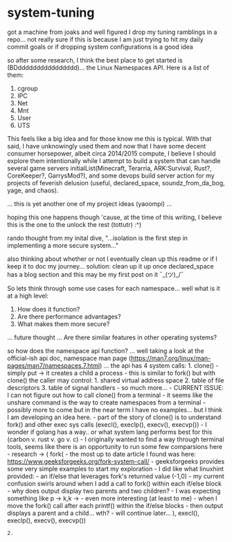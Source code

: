 # system-tuning
got a machine from joaks and well figured I drop my tuning ramblings in a repo... not really sure if this is because I am just trying to hit my daily commit goals or if dropping system configurations is a good idea

so after some research, I think the best place to get started is (BDdddddddddddddddd)... the Linux Namespaces API.  Here is a list of them:
1. cgroup
2. IPC
3. Net
4. Mnt
5. User
6. UTS

This feels like a big idea and for those know me this is typical. With that said, I have unknowingly used them and now that I have some decent consumer horsepower, albeit circa 2014/2015 compute, I believe I should explore them intentionally while I attempt to build a system that can handle several game servers initialList(Minecraft, Terarria, ARK:Survival, Rust?, CoreKeeper?, GarrysMod?), and some devops build server action for my projects of feverish delusion (useful, declared_space, soundz_from_da_bog, yage, and chaos).

... this is yet another one of my project ideas (yaoompi) ...

hoping this one happens though 'cause, at the time of this writing, I believe this is the one to the unlock the rest (tottutr) :^)

rando thought from my inital dive, "...isolation is the first step in implementing a more secure system..."

also thinking about whether or not I eventually clean up this readme or if I keep it to doc my journey... solution: clean up it up once declared_space has a blog section and this may be my first post on it ¯\_(ツ)_/¯

So lets think through some use cases for each namespace... well what is it at a high level:
1. How does it function?
2. Are there performance advantages?
3. What makes them more secure?

... future thought ... 
Are there similar features in other operating systems?

so how does the namespace api function?
... well taking a look at the official-ish api doc, namespace man page (https://man7.org/linux/man-pages/man7/namespaces.7.html)
... the api has 4 system calls:
    1. clone()
      - simply put -> it creates a child a process
      - this is similar to fork() but with clone() the caller may control:
        1. shared virtual address space
        2. table of file descriptors
        3. table of signal handlers
      - so much more...
      - CURRENT ISSUE: I can not figure out how to call clone() from a terminal
      - it seems like the unshare command is the way to create namespaces from a terminal
      - possibly more to come but in the near term I have no examples... but I think I am developing an idea here.
        - part of the story of clone() is to understand fork() and other exec sys calls (execl(), execlp(), execv(), execvp())
        - I wonder if golang has a way.. or what system lang performs best for this (carbon v. rust v. go v. c)
        - I originally wanted to find a way through terminal tools, seems like there is an opportunity to run some few comparsions here
        - research -> ( 
          fork(
            - the most up to date article I found was here: https://www.geeksforgeeks.org/fork-system-call/
            - geeksforgeeks provides some very simple examples to start my exploration
            - I did like what linuxhint provided:
              - an if/else that leverages fork's returned value (-1,0)
            - my current confusion swirls around when I add a call to fork() within each if/else block
            - why does output display two parents and two children?
              - I was expecting something like p -> k,k -> 
              - even more interesting (at least to me)
                - when I move the fork() call after each printf() within the if/else blocks
                  - then output displays a parent and a child... wth?
                  - will continue later...
          ), 
          execl(), 
          execlp(), 
          execv(), 
          execvp())
        
    2. 
